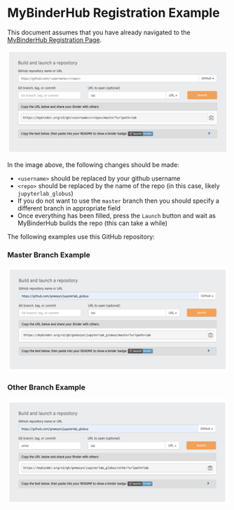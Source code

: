 # MyBinderHub Registration Example
This document assumes that you have already navigated to the [MyBinderHub Registration Page](https://mybinder.org).

![alt text](mybinderhub_registration.png "MyBinderHub Registration Template")

In the image above, the following changes should be made:
* `<username>` should be replaced by your github username
* `<repo>` should be replaced by the name of the repo (in this case, likely `jupyterlab_globus`)
* If you do not want to use the `master` branch then you should specify a different branch in appropriate field
* Once everything has been filled, press the `Launch` button and wait as MyBinderHub builds the repo (this can take a while)

The following examples use this GitHub repository:

### Master Branch Example
![alt text](mybinderhub_master.png "MyBinderHub Registration for Master Branch")

### Other Branch Example
![alt text](mybinderhub_other.png "MyBinderHub Registration for Branch named 'other'")